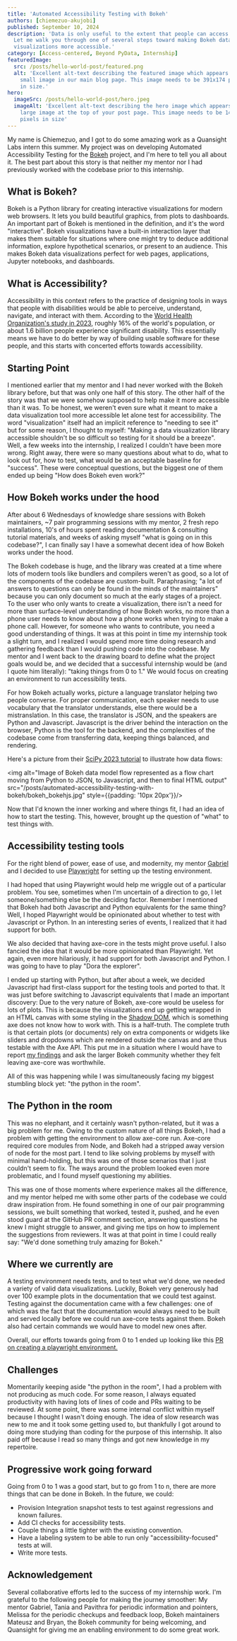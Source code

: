 ```yaml
---
title: 'Automated Accessibility Testing with Bokeh'
authors: [chiemezuo-akujobi]
published: September 10, 2024
description: 'Data is only useful to the extent that people can access it.
  Let me walk you through one of several steps toward making Bokeh data
  visualizations more accessible.'
category: [Access-centered, Beyond PyData, Internship]
featuredImage:
  src: /posts/hello-world-post/featured.png
  alt: 'Excellent alt-text describing the featured image which appears as a
    small image in our main blog page. This image needs to be 391x174 pixels
    in size.'
hero:
  imageSrc: /posts/hello-world-post/hero.jpeg
  imageAlt: 'Excellent alt-text describing the hero image which appears as a
    large image at the top of your post page. This image needs to be 1440x696
    pixels in size'
---
```


My name is Chiemezuo, and I got to do some amazing work as a Quansight Labs
intern this summer. My project was on developing Automated Accessibility Testing
for the [Bokeh](https://bokeh.org/) project, and I'm here to tell you all about
it. The best part about this story is that neither my mentor nor I had
previously worked with the codebase prior to this internship.

## What is Bokeh?

Bokeh is a Python library for creating interactive visualizations for modern web
browsers. It lets you build beautiful graphics, from plots to dashboards. An
important part of Bokeh is mentioned in the definition, and it's the word
"interactive". Bokeh visualizations have a built-in interaction layer that makes
them suitable for situations where one might try to deduce additional
information, explore hypothetical scenarios, or present to an audience. This
makes Bokeh data visualizations perfect for web pages, applications, Jupyter
notebooks, and dashboards.

## What is Accessibility?

Accessibility in this context refers to the practice of designing tools in ways
that people with disabilities would be able to perceive, understand, navigate,
and interact with them. According to the [World Health Organization's study in
2023](https://www.who.int/news-room/fact-sheets/detail/disability-and-health),
roughly 16% of the world's population, or about 1.6 billion people experience
significant disability. This essentially means we have to do better by way of
building usable software for these people, and this starts with concerted
efforts towards accessibility.

## Starting Point

I mentioned earlier that my mentor and I had never worked with the Bokeh library
before, but that was only one half of this story. The other half of the story
was that we were somehow supposed to help make it more accessible than it was.
To be honest, we weren't even sure what it meant to make a data visualization
tool more accessible let alone test for accessibility. The word "visualization"
itself had an implicit reference to "needing to see it" but for some reason, I
thought to myself: "Making a data visualization library accessible shouldn't be
so difficult so testing for it should be a breeze". Well, a few weeks into the
internship, I realized I couldn't have been more wrong. Right away, there were
so many questions about what to do, what to look out for, how to test, what
would be an acceptable baseline for "success". These were conceptual questions,
but the biggest one of them ended up being "How does Bokeh even work?"

## How Bokeh works under the hood

After about 6 Wednesdays of knowledge share sessions with Bokeh maintainers, ~7
pair programming sessions with my mentor, 2
fresh repo installations, 10's of hours spent reading documentation & consulting
tutorial materials, and weeks of asking myself "what is going on in this
codebase?", I can finally say I have a somewhat decent idea of how Bokeh works
under the hood.

The Bokeh codebase is huge, and the library was created at a time where lots of
modern tools like bundlers and compilers weren't as good, so a lot of the
components of the codebase are custom-built. Paraphrasing; "a lot of answers to
questions can only be found in the minds of the maintainers" because you can
only document so much at the early stages of a project. To the user who only
wants to create a visualization, there isn't a need for more than surface-level
understanding of how Bokeh works, no more than a phone user needs to know about
how a phone works when trying to make a phone call. However, for someone who
wants to contribute, you need a good understanding of things. It was at this
point in time my internship took a slight turn, and I realized I would spend
more time doing research and gathering feedback than I would pushing code into
the codebase. My mentor and I went back to the drawing board to define what the
project goals would be, and we decided that a successful internship would be
(and I quote him literally): "taking things from 0 to 1." We would focus on
creating an environment to run accessibility tests.

For how Bokeh actually works, picture a language translator helping two people
converse. For proper communication, each speaker needs to use vocabulary that
the translator understands, else there would be a mistranslation. In this case,
the translator is JSON, and the speakers are Python and Javascript. Javascript
is the driver behind the interaction on the browser, Python is the tool for the
backend, and the complexities of the codebase come from transferring data,
keeping things balanced, and rendering.

Here's a picture from their [SciPy 2023
tutorial](https://www.youtube.com/watch?v=G0Yc3ck4lC8) to illustrate how data
flows:

<img alt="Image of Bokeh data model flow represented as a flow chart moving from
Python to JSON, to Javascript, and then to final HTML output"
src="/posts/automated-accessibility-testing-with-bokeh/bokeh_bokehjs.jpg"
style={{padding: '10px 20px'}}/>

Now that I'd known the inner working and where things fit, I had an idea of how
to start the testing. This, however, brought up the question of "what" to test
things with.

## Accessibility testing tools

For the right blend of power, ease of use, and modernity, my mentor
[Gabriel](https://github.com/gabalafou) and I decided to use
[Playwright](https://playwright.dev/) for setting up the testing environment.

I had hoped that using Playwright would help me wriggle out of a particular
problem. You see, sometimes when I'm uncertain of a direction to go, I let
someone/something else be the deciding factor. Remember I mentioned that Bokeh
had both Javascript and Python equivalents for the same thing? Well, I hoped
Playwright would be opinionated about whether to test with Javascript or Python.
In an interesting series of events, I realized that it had support for both.

We also decided that having axe-core in the tests might prove useful. I also
fancied the idea that it would be more opinionated than Playwright. Yet again,
even more hilariously, it had support for both Javascript and Python. I was
going to have to play "Dora the explorer".

I ended up starting with Python, but after about a week, we decided Javascript
had first-class support for the testing tools and ported to that. It was just
before switching to Javascript equivalents that I made an important discovery:
Due to the very nature of Bokeh, axe-core would be useless for lots of plots.
This is because the visualizations end up getting wrapped in an HTML canvas with
some styling in the [Shadow
DOM](https://developer.mozilla.org/en-US/docs/Web/API/Web_components/Using_shadow_DOM),
which is something axe does not know how to work with. This is a half-truth. The
complete truth is that certain plots (or documents) rely on extra components or
widgets like sliders and dropdowns which are rendered outside the canvas and are
thus testable with the Axe API. This put me in a situation where I would have to
report [my
findings](https://github.com/bokeh/bokeh/discussions/14057#discussioncomment-10674506)
and ask the larger Bokeh community whether they felt leaving axe-core was
worthwhile.

All of this was happening while I was simultaneously facing my biggest stumbling
block yet: "the python in the room".

## The Python in the room

This was no elephant, and it certainly wasn't python-related, but it was a big
problem for me. Owing to the custom nature of all things Bokeh, I had a problem
with getting the environment to allow axe-core run. Axe-core required core
modules from Node, and Bokeh had a stripped away version of node for the most
part. I tend to like solving problems by myself with minimal hand-holding, but
this was one of those scenarios that I just couldn't seem to fix. The ways
around the problem looked even more problematic, and I found myself questioning
my abilities.

This was one of those moments where experience makes all the difference, and my
mentor helped me with some other parts of the codebase we could draw inspiration
from. He found something in one of our pair programming sessions, we built
something that worked, tested it, pushed, and he even stood guard at the GitHub
PR comment section, answering questions he knew I might struggle to answer, and
giving me tips on how to implement the suggestions from reviewers. It was at
that point in time I could really say: "We'd done something truly amazing for
Bokeh."

## Where we currently are

A testing environment needs tests, and to test what we'd done, we needed a
variety of valid data visualizations. Luckily, Bokeh very generously had over
100 example plots in the documentation that we could test against. Testing
against the documentation came with a few challenges: one of which was the fact
that the documentation would always need to be built and served locally before
we could run axe-core tests against them. Bokeh also had certain commands we
would have to model new ones after.

Overall, our efforts towards going from 0 to 1 ended up looking like this [PR on
creating a playwright
environment.](https://github.com/bokeh/bokeh/pull/14032/files)

## Challenges

Momentarily keeping aside "the python in the room", I had a problem with not
producing as much code. For some reason, I always equated productivity with
having lots of lines of code and PRs waiting to be reviewed. At some point,
there was some internal conflict within myself because I thought I wasn't doing
enough. The idea of slow research was new to me and it took some getting used
to, but thankfully I got around to doing more studying than coding for the
purpose of this internship. It also paid off because I read so many things and
got new knowledge in my repertoire.

## Progressive work going forward

Going from 0 to 1 was a good start, but to go from 1 to n, there are more things
that can be done in Bokeh. In the future, we could:

- Provision Integration snapshot tests to test against regressions and known
  failures.
- Add CI checks for accessibility tests.
- Couple things a little tighter with the existing convention.
- Have a labeling system to be able to run only "accessibility-focused" tests at
  will.
- Write more tests.

## Acknowledgement

Several collaborative efforts led to the success of my internship work. I'm
grateful to the following people for making the journey smoother: My mentor
Gabriel, Tania and Pavithra for periodic information and pointers,  Melissa for the periodic checkups and feedback
loop, Bokeh
maintainers Mateusz and Bryan, the Bokeh community for being welcoming, and Quansight for giving me an
enabling environment to do some great work.
